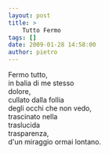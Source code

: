```yaml
---
layout: post
title: >
    Tutto Fermo
tags: []
date: 2009-01-28 14:58:00
author: pietro
---
```

Fermo tutto,<br/>in balia di me stesso<br/>dolore,<br/>cullato dalla follia<br/>degli occhi che non vedo,<br/>trascinato nella<br/>traslucida<br/>trasparenza,<br/>d'un miraggio ormai lontano.
